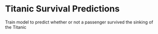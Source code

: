 # Titanic Survival Predictions

Train model to predict whether or not a passenger survived the sinking of the Titanic
